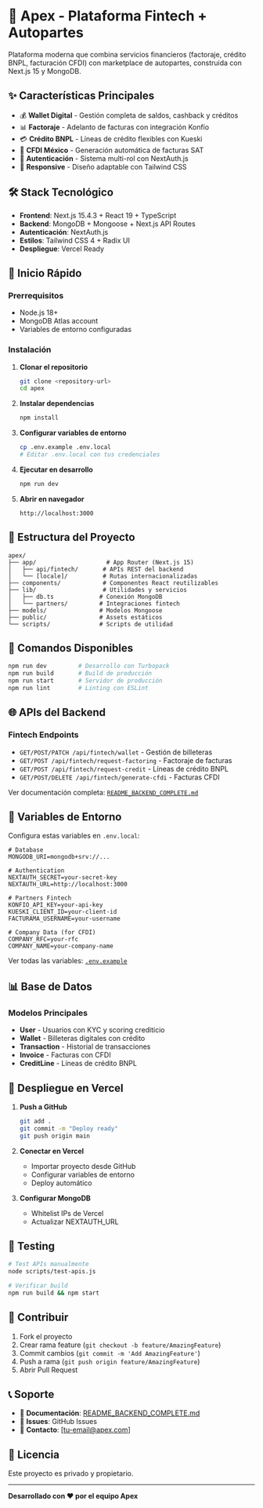 # 🚀 Apex - Plataforma Fintech + Autopartes

Plataforma moderna que combina servicios financieros (factoraje, crédito BNPL, facturación CFDI) con marketplace de autopartes, construida con Next.js 15 y MongoDB.

## ✨ Características Principales

- 💰 **Wallet Digital** - Gestión completa de saldos, cashback y créditos
- 📊 **Factoraje** - Adelanto de facturas con integración Konfío
- 💳 **Crédito BNPL** - Líneas de crédito flexibles con Kueski
- 🧾 **CFDI México** - Generación automática de facturas SAT
- 🔐 **Autenticación** - Sistema multi-rol con NextAuth.js
- 📱 **Responsive** - Diseño adaptable con Tailwind CSS

## 🛠️ Stack Tecnológico

- **Frontend**: Next.js 15.4.3 + React 19 + TypeScript
- **Backend**: MongoDB + Mongoose + Next.js API Routes
- **Autenticación**: NextAuth.js
- **Estilos**: Tailwind CSS 4 + Radix UI
- **Despliegue**: Vercel Ready

## 🚀 Inicio Rápido

### Prerrequisitos
- Node.js 18+ 
- MongoDB Atlas account
- Variables de entorno configuradas

### Instalación

1. **Clonar el repositorio**
   ```bash
   git clone <repository-url>
   cd apex
   ```

2. **Instalar dependencias**
   ```bash
   npm install
   ```

3. **Configurar variables de entorno**
   ```bash
   cp .env.example .env.local
   # Editar .env.local con tus credenciales
   ```

4. **Ejecutar en desarrollo**
   ```bash
   npm run dev
   ```

5. **Abrir en navegador**
   ```
   http://localhost:3000
   ```

## 📁 Estructura del Proyecto

```
apex/
├── app/                    # App Router (Next.js 15)
│   ├── api/fintech/       # APIs REST del backend
│   └── [locale]/          # Rutas internacionalizadas
├── components/            # Componentes React reutilizables
├── lib/                   # Utilidades y servicios
│   ├── db.ts             # Conexión MongoDB
│   └── partners/         # Integraciones fintech
├── models/               # Modelos Mongoose
├── public/               # Assets estáticos
└── scripts/              # Scripts de utilidad
```

## 🔧 Comandos Disponibles

```bash
npm run dev         # Desarrollo con Turbopack
npm run build       # Build de producción  
npm run start       # Servidor de producción
npm run lint        # Linting con ESLint
```

## 🌐 APIs del Backend

### Fintech Endpoints

- `GET/POST/PATCH /api/fintech/wallet` - Gestión de billeteras
- `GET/POST /api/fintech/request-factoring` - Factoraje de facturas  
- `GET/POST /api/fintech/request-credit` - Líneas de crédito BNPL
- `GET/POST/DELETE /api/fintech/generate-cfdi` - Facturas CFDI

Ver documentación completa: [`README_BACKEND_COMPLETE.md`](./README_BACKEND_COMPLETE.md)

## 🔐 Variables de Entorno

Configura estas variables en `.env.local`:

```env
# Database
MONGODB_URI=mongodb+srv://...

# Authentication  
NEXTAUTH_SECRET=your-secret-key
NEXTAUTH_URL=http://localhost:3000

# Partners Fintech
KONFIO_API_KEY=your-api-key
KUESKI_CLIENT_ID=your-client-id  
FACTURAMA_USERNAME=your-username

# Company Data (for CFDI)
COMPANY_RFC=your-rfc
COMPANY_NAME=your-company-name
```

Ver todas las variables: [`.env.example`](./.env.example)

## 📊 Base de Datos

### Modelos Principales
- **User** - Usuarios con KYC y scoring crediticio
- **Wallet** - Billeteras digitales con crédito
- **Transaction** - Historial de transacciones  
- **Invoice** - Facturas con CFDI
- **CreditLine** - Líneas de crédito BNPL

## 🚀 Despliegue en Vercel

1. **Push a GitHub**
   ```bash
   git add .
   git commit -m "Deploy ready"
   git push origin main
   ```

2. **Conectar en Vercel**
   - Importar proyecto desde GitHub
   - Configurar variables de entorno
   - Deploy automático

3. **Configurar MongoDB**
   - Whitelist IPs de Vercel
   - Actualizar NEXTAUTH_URL

## 🧪 Testing

```bash
# Test APIs manualmente
node scripts/test-apis.js

# Verificar build
npm run build && npm start
```

## 📝 Contribuir

1. Fork el proyecto
2. Crear rama feature (`git checkout -b feature/AmazingFeature`)
3. Commit cambios (`git commit -m 'Add AmazingFeature'`)
4. Push a rama (`git push origin feature/AmazingFeature`)
5. Abrir Pull Request

## 📞 Soporte

- 📖 **Documentación**: [README_BACKEND_COMPLETE.md](./README_BACKEND_COMPLETE.md)
- 🐛 **Issues**: GitHub Issues
- 💬 **Contacto**: [tu-email@apex.com]

## 📄 Licencia

Este proyecto es privado y propietario.

---

**Desarrollado con ❤️ por el equipo Apex**
